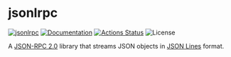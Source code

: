 jsonlrpc
========

[![jsonlrpc](https://img.shields.io/crates/v/jsonlrpc.svg)](https://crates.io/crates/jsonlrpc)
[![Documentation](https://docs.rs/jsonlrpc/badge.svg)](https://docs.rs/jsonlrpc)
[![Actions Status](https://github.com/sile/jsonlrpc/workflows/CI/badge.svg)](https://github.com/sile/jsonlrpc/actions)
![License](https://img.shields.io/crates/l/jsonlrpc)

A [JSON-RPC 2.0] library that streams JSON objects in [JSON Lines] format.

[JSON-RPC 2.0]: https://www.jsonrpc.org/specification
[JSON Lines]: https://jsonlines.org/
